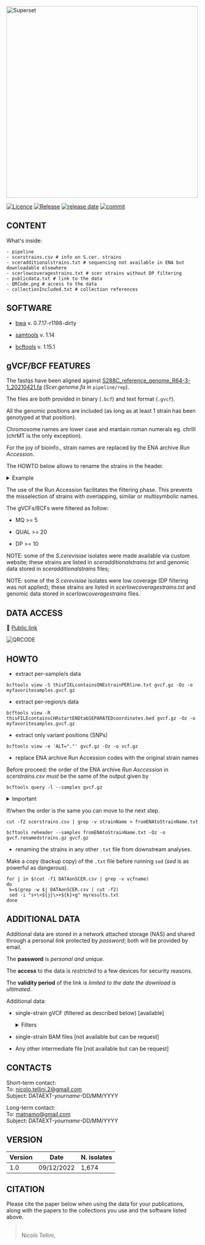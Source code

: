 <img
  src="https://github.com/nicolo-tellini/S.cerevisiae-gVCF/blob/main/img/imagelogo.png"
  alt="Superset"
  width="500"
/>

[![Licence](https://img.shields.io/github/license/nicolo-tellini/S.cerevisiaeData?style=plastic)](https://github.com/nicolo-tellini/S.cerevisiaeData/blob/main/LICENSE)
[![Release](https://img.shields.io/github/v/release/nicolo-tellini/S.cerevisiaeData?style=plastic)](https://github.com/nicolo-tellini/S.cerevisiaeData/releases/tag/v.1)
[![release date](https://img.shields.io/github/release-date/nicolo-tellini/S.cerevisiaeData?color=violet&style=plastic)](https://github.com/nicolo-tellini/S.cerevisiaeData/releases/tag/v.1)
[![commit](https://img.shields.io/github/last-commit/nicolo-tellini/S.cerevisiaeData?color=yellow&style=plastic)](https://github.com/nicolo-tellini/S.cerevisiaeData/graphs/commit-activity)


## CONTENT

What's inside:

```
- pipeline
- scerstrains.csv # info on S.cer. strains
- sceradditionalstrains.txt # sequencing not available in ENA but downloadable elsewhere
- scerlowcoveragestrains.txt # scer strains without DP filtering
- publicdata.txt # link to the data
- QRCode.png # access to the data
- collectionIncluded.txt # collection references
```

## SOFTWARE

* [bwa](https://github.com/lh3/bwa/releases/tag/v0.7.17) v. 0.7.17-r1198-dirty

* [samtools](https://github.com/samtools/samtools/releases/tag/1.14) v. 1.14

* [bcftools](https://github.com/samtools/bcftools/releases/tag/1.15.1) v. 1.15.1

## gVCF/BCF FEATURES

The fastqs have been aligned against [S288C_reference_genome_R64-3-1_20210421.fa](http://sgd-archive.yeastgenome.org/sequence/S288C_reference/genome_releases/S288C_reference_genome_R64-3-1_20210421.tgz) (*Scer.genome.fa* in ```pipeline/rep```). 

The files are both provided in binary (```.bcf```) and text format (```.gvcf```).

All the genomic positions are included (as long as at least 1 strain has been genotyped at that position).

Chromosome names are lower case and mantain roman numerals eg. chrIII (chrMT is the only exception).

For the joy of bioinfo., strain names are replaced by the ENA archive *Run Accession*.

The HOWTO below allows to rename the strains in the header.

<details><summary>Example</summary>
    
  The strain **UWO 03-433.3** in the gVCF is named ERR1352879. Renaming ERR1352879 results in **UWO 03-433.3** 
  
</details>
     
The use of the Run Accession facilitates the filtering phase. This prevents the misselection of strains with overlapping, similar or multisymbolic names.

The gVCFs/BCFs were filtered as follow:

- MQ >= 5

- QUAL >= 20

- DP >= 10

NOTE: some of the *S.cerevisiae* isolates were made available via custom website; these strains are listed in *sceradditionalstrains.txt* and genomic data stored in *sceradditionalstrains* files;

NOTE: some of the *S.cerevisiae* isolates were low coverage (DP filtering was not applied); these strains are listed in *scerlowcoveragestrains.txt* and genomic data stored in *scerlowcoveragestrains* files.


## DATA ACCESS

:link: [Public link](https://github.com/nicolo-tellini/S.cerevisiaeData/blob/main/publicdata.txt)

<p align="left">
  <img src="https://github.com/nicolo-tellini/S.cerevisiaeData/blob/main/img/ScerPublic-QRcode_correct.png" alt="QRCODE"/>
</p>


## HOWTO

 - extract per-sample/s data
 ```
 bcftools view -S thisFIELcontainsONEstrainPERline.txt gvcf.gz -Oz -o myfavoritesamples.gvcf.gz
 ```

 - extract per-region/s data
 ```
 bcftools view -R thisFILEcontainsCHRstartENDtabSEPARATEDcoordinates.bed gvcf.gz -Oz -o myfavoritesamples.gvcf.gz
 ```
 
 - extract only variant positions (SNPs)
 ```
 bcftools view -e 'ALT="."' gvcf.gz -Oz -o vcf.gz
 ```
 
 - replace ENA archive Run Accession codes with the original strain names 
 
 Before proceed: the order of the ENA archive *Run Asccession* in *scerstrains.csv* *must* be the same of the output given by
 
  ``` 
 bcftools query -l --samples gvcf.gz
 ```
 
   <details><summary>Important</summary>
    
  The file we provide is already ordered but, if you subsetted by samples you need to subset *scerstrains.csv* and be sure the order is mantained as intended. 
  
</details>
 
 If/when the order is the same you can move to the next step.
 
 ```
 cut -f2 scerstrains.csv | grep -v strainName > fromENAtoStrainName.txt
 
 bcftools reheader --samples fromENAtoStrainName.txt -Oz -o gvcf.renamedstrains.gz gvcf.gz
 ```
 
 - renaming the strains in any other ```.txt``` file from downstream analyses.
   
 Make a copy (backup copy) of the ```.txt``` file before running ```sed``` (*sed* is as powerful as dangerous).
 
 ```
 for j in $(cut -f1 DATAonSCER.csv | grep -v vcfname)
 do
  k=$(grep -w $j DATAonSCER.csv | cut -f2)
  sed -i "s+\<${j}\>+${k}+g" myresults.txt
 done
 ```

## ADDITIONAL DATA

Additional data are stored in a network attached storage (NAS) and shared through a personal *link* protected by *password*; both will be provided by email.

The **password** is *personal and unique*.

The **access** to the data is *restricted* to a few devices for security reasons.

The **validity period** of the link is *limited to the date the download is ultimated*.

Additional data:

- single-strain gVCF (filtered as described below) [available]
  <details><summary>Filters</summary>
  
     MQ >= 5
  
     QUAL >= 20
  
     DP >= 10
  
  </details>

- single-strain BAM files [not available but can be request]

- Any other intermediate file [not available but can be request]


## CONTACTS

Short-term contact:</br>
To: nicolo.tellini.2@gmail.com </br>
Subject: DATAEXT-*yourname*-DD/MM/YYYY

Long-term contact:</br>
To: matnamo@gmail.com </br>
Subject: DATAEXT-*yourname*-DD/MM/YYYY

## VERSION

| Version | Date          |   N. isolates    |
| ------- | ------------------ | ----------- |
| 1.0     | 09/12/2022     | 1,674 |


## CITATION

Please cite the paper below when using the data for your publications, along with the papers to the collections you use and the software listed above.

>  </br>
> Nicolò Tellini,</br>
>
